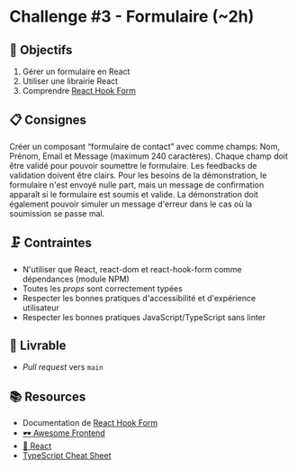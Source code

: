 # Challenge #3 - Formulaire (~2h)

## 🔢 Objectifs

1. Gérer un formulaire en React
2. Utiliser une librairie React
1. Comprendre [React Hook Form](https://react-hook-form.com/)

## 📋 Consignes

Créer un composant “formulaire de contact” avec comme champs: Nom, Prénom, Email et Message (maximum 240 caractères). Chaque champ doit être validé pour pouvoir soumettre le formulaire. Les feedbacks de validation doivent être clairs. Pour les besoins de la démonstration, le formulaire n'est envoyé nulle part, mais un message de confirmation apparaît si le formulaire est soumis et valide. La démonstration doit également pouvoir simuler un message d'erreur dans le cas où  la soumission se passe mal.

## 🗜️ Contraintes

- N'utiliser que React, react-dom et react-hook-form comme dépendances (module NPM)
- Toutes les *props* sont correctement typées
- Respecter les bonnes pratiques d'accessibilité et d'expérience utilisateur
- Respecter les bonnes pratiques JavaScript/TypeScript sans linter

## 🚀 Livrable

- *Pull request* vers `main`

## 📚 Resources

- Documentation de [React Hook Form](https://react-hook-form.com/)
- [🕶 Awesome Frontend](https://github.com/orgs/antistatique/teams/frontend/discussions/2)
- [🥚 React](https://egghead.io/q/react)
- [TypeScript Cheat Sheet](https://typescript-cheatsheet.vercel.app/)
